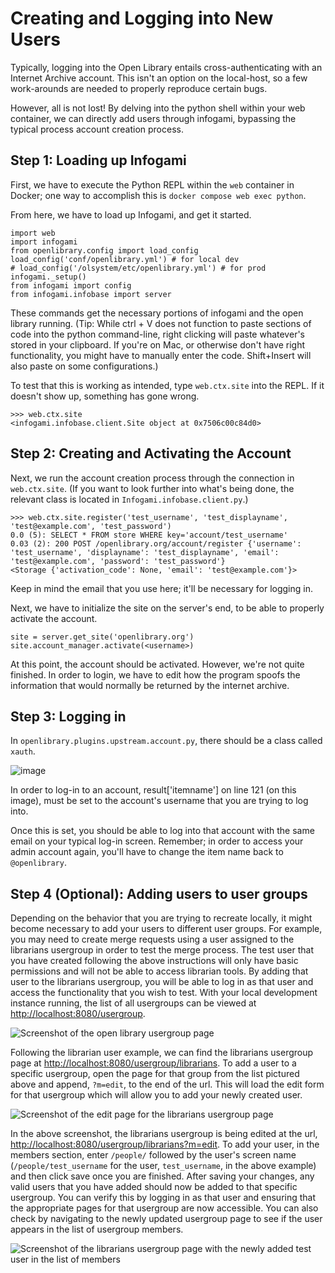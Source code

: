 # Creating and Logging into New Users

Typically, logging into the Open Library entails cross-authenticating with an Internet Archive account. This isn't an option on the local-host, so a few work-arounds are needed to properly reproduce certain bugs. 

However, all is not lost! By delving into the python shell within your web container, we can directly add users through infogami, bypassing the typical process account creation process. 

## Step 1: Loading up Infogami 
First, we have to execute the Python REPL within the `web` container in Docker; one way to accomplish this is `docker compose web exec python`.

From here, we have to load up Infogami, and get it started. 
```
import web
import infogami
from openlibrary.config import load_config
load_config('conf/openlibrary.yml') # for local dev
# load_config('/olsystem/etc/openlibrary.yml') # for prod
infogami._setup()
from infogami import config
from infogami.infobase import server
```

These commands get the necessary portions of infogami and the open library running.  (Tip: While ctrl + V does not function to paste sections of code into the python command-line, right clicking will paste whatever's stored in your clipboard. If you're on Mac, or otherwise don't have right functionality, you might have to manually enter the code. Shift+Insert will also paste on some configurations.)

To test that this is working as intended, type `web.ctx.site` into the REPL. If it doesn't show up, something has gone wrong. 
```
>>> web.ctx.site
<infogami.infobase.client.Site object at 0x7506c00c84d0>
```

## Step 2: Creating and Activating the Account

Next, we run the account creation process through the connection in `web.ctx.site`. (If you want to look further into what's being done, the relevant class is located in `Infogami.infobase.client.py`.)

```
>>> web.ctx.site.register('test_username', 'test_displayname', 'test@example.com', 'test_password')
0.0 (5): SELECT * FROM store WHERE key='account/test_username'
0.03 (2): 200 POST /openlibrary.org/account/register {'username': 'test_username', 'displayname': 'test_displayname', 'email': 'test@example.com', 'password': 'test_password'}
<Storage {'activation_code': None, 'email': 'test@example.com'}>
```

Keep in mind the email that you use here; it'll be necessary for logging in. 

Next, we have to initialize the site on the server's end, to be able to properly activate the account.
 
```
site = server.get_site('openlibrary.org')
site.account_manager.activate(<username>)
```

At this point, the account should be activated. However, we're not quite finished. In order to login, we have to edit how the program spoofs the information that would normally be returned by the internet archive. 

## Step 3: Logging in
In `openlibrary.plugins.upstream.account.py`, there should be a class called `xauth`. 

![image](https://github.com/internetarchive/openlibrary/assets/131627264/439fe897-1a09-4914-b2fd-59f5ab9fd95f)

In order to log-in to an account,  result['itemname'] on line 121 (on this image), must be set to the account's username that you are trying to log into.

Once this is set, you should be able to log into that account with the same email on your typical log-in screen. Remember; in order to access your admin account again, you'll have to change the item name back to `@openlibrary`.

## Step 4 (Optional): Adding users to user groups

Depending on the behavior that you are trying to recreate locally, it might become necessary to add your users to different user groups. For example, you may need to create merge requests using a user assigned to the librarians usergroup in order to test the merge process. The test user that you have created following the above instructions will only have basic permissions and will not be able to access librarian tools. By adding that user to the librarians usergroup, you will be able to log in as that user and access the functionality that you wish to test. With your local development instance running, the list of all usergroups can be viewed at [http://localhost:8080/usergroup](http://localhost:8080/usergroup). 

![Screenshot of the open library usergroup page](https://github.com/user-attachments/assets/d28a9e81-63d9-4f7c-acae-a0df5d6796db)

Following the librarian user example, we can find the librarians usergroup page at [http://localhost:8080/usergroup/librarians](http://localhost:8080/usergroup/librarians). To add a user to a specific usergroup, open the page for that group from the list pictured above and append, `?m=edit`, to the end of the url. This will load the edit form for that usergroup which will allow you to add your newly created user.

![Screenshot of the edit page for the librarians usergroup page](https://github.com/user-attachments/assets/e6146d93-6319-41ab-8605-9b9764f50afd)

In the above screenshot, the librarians usergroup is being edited at the url, [http://localhost:8080/usergroup/librarians?m=edit](http://localhost:8080/usergroup/librarians?m=edit). To add your user, in the members section, enter `/people/` followed by the user's screen name (`/people/test_username` for the user, `test_username`, in the above example) and then click save once you are finished. After saving your changes, any valid users that you have added should now be added to that specific usergroup. You can verify this by logging in as that user and ensuring that the appropriate pages for that usergroup are now accessible. You can also check by navigating to the newly updated usergroup page to see if the user appears in the list of usergroup members.

![Screenshot of the librarians usergroup page with the newly added test user in the list of members](https://github.com/user-attachments/assets/aac8f287-e2ba-4db3-8ba2-5850cbaca9c8)

